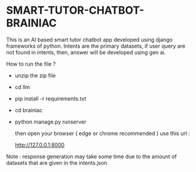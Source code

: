 # SMART-TUTOR-CHATBOT-BRAINIAC
This is an AI based smart tutor chatbot app developed using django frameworks of python. Intents are the primary datasets, if user query are not found in intents, then, answer will be developed using gen ai.

How to run the file ?
- unzip the zip file
- cd llm
- pip install -r requirements.txt
- cd brainiac
- python manage.py runserver

  then open your browser ( edge or chrome recommended ) use this url :

  http://127.0.0.1:8000

Note : response generation may take some time due to the amount of datasets that are given in the intents.json
